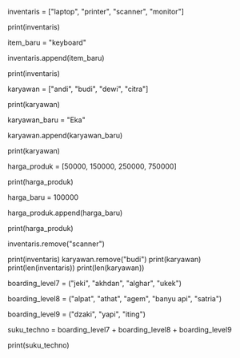 inventaris = ["laptop", "printer", "scanner", "monitor"]

print(inventaris)

item_baru = "keyboard"

inventaris.append(item_baru)

print(inventaris)
  
karyawan = ["andi", "budi", "dewi", "citra"]

print(karyawan)

karyawan_baru = "Eka"

karyawan.append(karyawan_baru)

print(karyawan)

harga_produk = [50000, 150000, 250000, 750000]

print(harga_produk)

harga_baru = 100000

harga_produk.append(harga_baru)

print(harga_produk)

inventaris.remove("scanner")

print(inventaris)
karyawan.remove("budi")
print(karyawan)
print(len(inventaris))
print(len(karyawan))


boarding_level7 = ("jeki", "akhdan", "alghar", "ukek")

boarding_level8 = ("alpat", "athat", "agem", "banyu api", "satria")

boarding_level9 = ("dzaki", "yapi", "iting")

suku_techno = boarding_level7 + boarding_level8 + boarding_level9

print(suku_techno)
